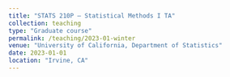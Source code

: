 ```yaml
---
title: "STATS 210P – Statistical Methods I TA"
collection: teaching
type: "Graduate course"
permalink: /teaching/2023-01-winter
venue: "University of California, Department of Statistics"
date: 2023-01-01
location: "Irvine, CA"
---
```


